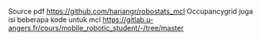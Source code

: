 Source pdf https://github.com/hariangr/robostats_mcl
Occupancygrid juga isi beberapa kode untuk mcl
https://gitlab.u-angers.fr/cours/mobile_robotic_student/-/tree/master
